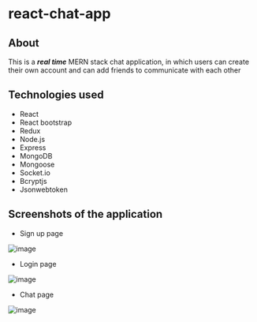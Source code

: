 # react-chat-app
## About 
This is a ___real time___ MERN stack chat application, in which users can create their own account and can add friends to communicate with each other
## Technologies used
* React
* React bootstrap
* Redux
* Node.js
* Express
* MongoDB
* Mongoose
* Socket.io
* Bcryptjs
* Jsonwebtoken
## Screenshots of the application
* Sign up page

![image](https://user-images.githubusercontent.com/82283347/173744233-3fb7e2c8-5df8-4ea6-bf26-b996e89effc6.png)

* Login page

![image](https://user-images.githubusercontent.com/82283347/173744493-6d21bb3b-8655-4784-9482-a417ebafd748.png)

* Chat page

![image](https://user-images.githubusercontent.com/82283347/173745338-9d32887d-de3d-4631-896a-79d0bf5c7485.png)
